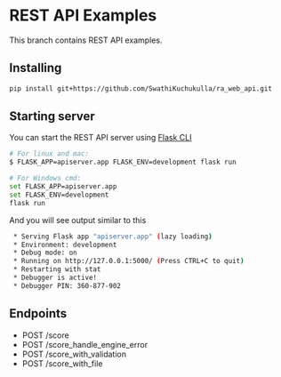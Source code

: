 REST API Examples 
=================

This branch contains REST API examples.


## Installing

```sh
pip install git+https://github.com/SwathiKuchukulla/ra_web_api.git

```

## Starting server

You can start the REST API server using [Flask CLI](http://flask.pocoo.org/docs/1.0/cli/#command-line-interface)

```sh
# For linux and mac:
$ FLASK_APP=apiserver.app FLASK_ENV=development flask run

# For Windows cmd:
set FLASK_APP=apiserver.app
set FLASK_ENV=development
flask run
```

And you will see output similar to this

```sh
 * Serving Flask app "apiserver.app" (lazy loading)
 * Environment: development
 * Debug mode: on
 * Running on http://127.0.0.1:5000/ (Press CTRL+C to quit)
 * Restarting with stat
 * Debugger is active!
 * Debugger PIN: 360-877-902
```

## Endpoints

- POST /score
- POST /score_handle_engine_error
- POST /score_with_validation
- POST /score_with_file
